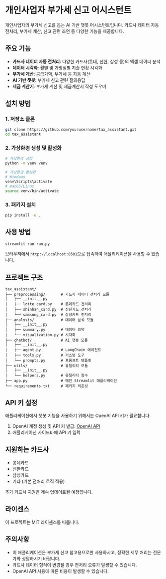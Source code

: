 # 개인사업자 부가세 신고 어시스턴트

개인사업자의 부가세 신고를 돕는 AI 기반 챗봇 어시스턴트입니다. 카드사 데이터 자동 전처리, 부가세 계산, 신고 관련 조언 등 다양한 기능을 제공합니다.

## 주요 기능

- **카드사 데이터 자동 전처리**: 다양한 카드사(롯데, 신한, 삼성 등)의 엑셀 데이터 분석
- **데이터 시각화**: 월별 및 가맹점별 지출 현황 시각화
- **부가세 계산**: 공급가액, 부가세 등 자동 계산
- **AI 기반 챗봇**: 부가세 신고 관련 질의응답
- **세금 계산기**: 부가세 계산 및 세금계산서 작성 도우미

## 설치 방법

### 1. 저장소 클론

```bash
git clone https://github.com/yourusername/tax_assistant.git
cd tax_assistant
```

### 2. 가상환경 생성 및 활성화

```bash
# 가상환경 생성
python -m venv venv

# 가상환경 활성화
# Windows
venv\Scripts\activate
# macOS/Linux
source venv/bin/activate
```

### 3. 패키지 설치

```bash
pip install -e .
```

## 사용 방법

```bash
streamlit run run.py
```

브라우저에서 `http://localhost:8501`으로 접속하여 애플리케이션을 사용할 수 있습니다.

## 프로젝트 구조

```
tax_assistant/
├── preprocessing/       # 카드사 데이터 전처리 모듈
│   ├── __init__.py
│   ├── lotte_card.py    # 롯데카드 전처리
│   ├── shinhan_card.py  # 신한카드 전처리
│   └── samsung_card.py  # 삼성카드 전처리
├── analysis/            # 데이터 분석 모듈
│   ├── __init__.py
│   ├── summary.py       # 데이터 요약
│   └── visualization.py # 시각화
├── chatbot/             # AI 챗봇 모듈
│   ├── __init__.py
│   ├── agent.py         # LangChain 에이전트
│   ├── tools.py         # 커스텀 도구
│   └── prompts.py       # 프롬프트 템플릿
├── utils/               # 유틸리티 모듈
│   ├── __init__.py
│   └── helpers.py       # 유틸리티 함수
├── app.py               # 메인 Streamlit 애플리케이션
└── requirements.txt     # 패키지 의존성
```

## API 키 설정

애플리케이션에서 챗봇 기능을 사용하기 위해서는 OpenAI API 키가 필요합니다:

1. OpenAI 계정 생성 및 API 키 발급: [OpenAI API](https://platform.openai.com/)
2. 애플리케이션 사이드바에 API 키 입력

## 지원하는 카드사

- 롯데카드
- 신한카드
- 삼성카드
- 기타 (기본 전처리 로직 적용)

추가 카드사 지원은 계속 업데이트될 예정입니다.

## 라이센스

이 프로젝트는 MIT 라이센스를 따릅니다.

## 주의사항

- 이 애플리케이션은 부가세 신고 참고용으로만 사용하시고, 정확한 세무 처리는 전문가와 상담하시기 바랍니다.
- 카드사 데이터 형식이 변경될 경우 전처리 오류가 발생할 수 있습니다.
- OpenAI API 사용에 따른 비용이 발생할 수 있습니다.